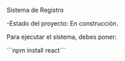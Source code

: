 <h> Sistema de Registro </h1>

-Estado del proyecto: En construcción.

Para ejecutar el sistema, debes poner:

´´´npm install react´´´

